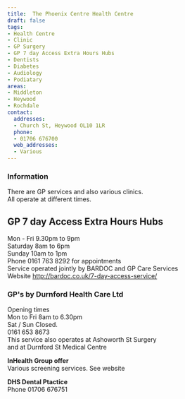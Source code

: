 ```yaml
---
title:  The Phoenix Centre Health Centre
draft: false
tags:
- Health Centre
- Clinic
- GP Surgery
- GP 7 day Access Extra Hours Hubs
- Dentists
- Diabetes
- Audiology
- Podiatary
areas:
- Middleton
- Heywood
- Rochdale
contact:
  addresses:
  - Church St, Heywood OL10 1LR
  phone:
  - 01706 676700
  web_addresses:
  - Various
---
```


### Information  
There are GP services and also various clinics.   
All operate at different times.      

## GP 7 day Access Extra Hours Hubs   
Mon - Fri  9.30pm to 9pm   
Saturday 8am to 6pm   
Sunday   10am to 1pm   
Phone  0161 763 8292 for appointments   
Service operated jointly by BARDOC and GP Care Services   
Website  http://bardoc.co.uk/7-day-access-service/  

### GP's by Durnford Health Care Ltd  
Opening times   
Mon to Fri 8am to 6.30pm   
Sat / Sun  Closed.  
0161 653 8673   
This service also operates at Ashoworth St Surgery     
and at Durnford St Medical Centre

**InHealth Group offer**   
Various screening services.  See website   

**DHS Dental Ptactice**   
Phone 01706 676751   
